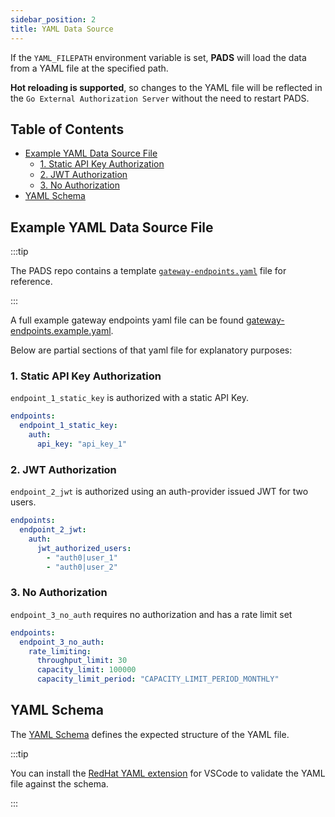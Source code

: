```yaml
---
sidebar_position: 2
title: YAML Data Source
---
```


If the `YAML_FILEPATH` environment variable is set, **PADS** will load the data from a YAML file at the specified path.

**Hot reloading is supported**, so changes to the YAML file will be reflected in the `Go External Authorization Server` without the need to restart PADS.

## Table of Contents <!-- omit in toc -->

- [Example YAML Data Source File](#example-yaml-data-source-file)
  - [1. Static API Key Authorization](#1-static-api-key-authorization)
  - [2. JWT Authorization](#2-jwt-authorization)
  - [3. No Authorization](#3-no-authorization)
- [YAML Schema](#yaml-schema)

## Example YAML Data Source File

:::tip

The PADS repo contains a template [`gateway-endpoints.yaml`](https://github.com/buildwithgrove/path-auth-data-server/blob/main/yaml/testdata/gateway-endpoints.example.yaml) file for reference.

:::

A full example gateway endpoints yaml file can be found [gateway-endpoints.example.yaml](./yaml/testdata/gateway-endpoints.example.yaml).

Below are partial sections of that yaml file for explanatory purposes:

### 1. Static API Key Authorization

`endpoint_1_static_key` is authorized with a static API Key.

```yaml
endpoints:
  endpoint_1_static_key:
    auth:
      api_key: "api_key_1"
```

### 2. JWT Authorization

`endpoint_2_jwt` is authorized using an auth-provider issued JWT for two users.

```yaml
endpoints:
  endpoint_2_jwt:
    auth:
      jwt_authorized_users:
        - "auth0|user_1"
        - "auth0|user_2"
```

### 3. No Authorization

`endpoint_3_no_auth` requires no authorization and has a rate limit set

```yaml
endpoints:
  endpoint_3_no_auth:
    rate_limiting:
      throughput_limit: 30
      capacity_limit: 100000
      capacity_limit_period: "CAPACITY_LIMIT_PERIOD_MONTHLY"
```

## YAML Schema

The [YAML Schema](./yaml/gateway-endpoints.schema.yaml) defines the expected structure of the YAML file.

:::tip

You can install the [RedHat YAML extension](https://marketplace.visualstudio.com/items?itemName=redhat.vscode-yaml) for VSCode to validate the YAML file against the schema.

:::
